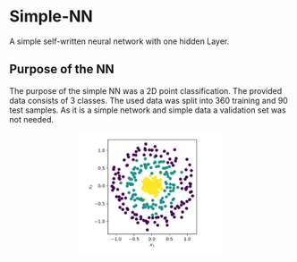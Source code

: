 # Simple-NN

A simple self-written neural network with one hidden Layer.

## Purpose of the NN

The purpose of the simple NN was a 2D point classification.  The provided data consists of 3 classes. The used data was split into 360 training and 90 test samples. As it is a simple network and simple data a validation set was not needed.

<p align="center">
  <img src="Visual.png" width="50%" height="auto"/>
</p>



